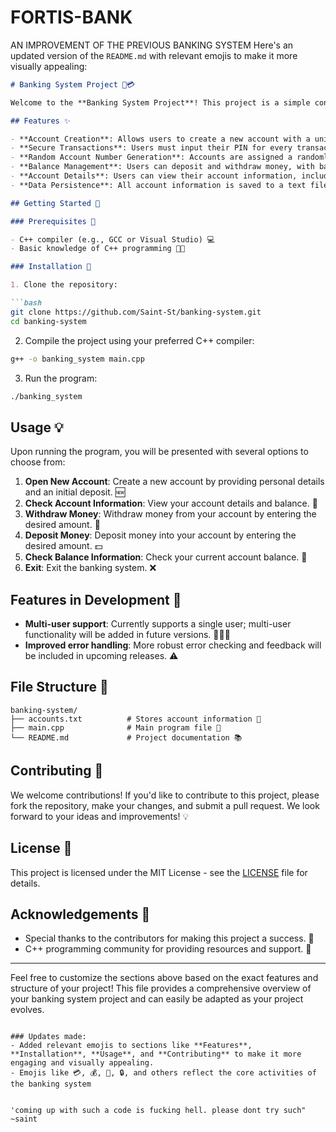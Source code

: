 # FORTIS-BANK
AN IMPROVEMENT OF THE PREVIOUS BANKING SYSTEM
Here's an updated version of the `README.md` with relevant emojis to make it more visually appealing:

```markdown
# Banking System Project 🏦💳

Welcome to the **Banking System Project**! This project is a simple console-based banking system designed to simulate basic banking operations like creating accounts, depositing, withdrawing money, and checking account details. It includes features such as account number generation, secure PIN functionality, and saving account details to a text file for persistence.

## Features ✨

- **Account Creation**: Allows users to create a new account with a unique 16-digit account number and set a secure PIN. 🔑
- **Secure Transactions**: Users must input their PIN for every transaction (balance check, withdrawal, deposit). 🔒
- **Random Account Number Generation**: Accounts are assigned a randomly generated 16-digit number. 🏷️
- **Balance Management**: Users can deposit and withdraw money, with balance updates reflected immediately. 💰
- **Account Details**: Users can view their account information, including balance and transaction history. 📊
- **Data Persistence**: All account information is saved to a text file (`accounts.txt`) to persist even after the program ends. 💾

## Getting Started 🚀

### Prerequisites 📜

- C++ compiler (e.g., GCC or Visual Studio) 💻
- Basic knowledge of C++ programming 🧑‍💻

### Installation 🔧

1. Clone the repository:

```bash
git clone https://github.com/Saint-St/banking-system.git
cd banking-system
```

2. Compile the project using your preferred C++ compiler:

```bash
g++ -o banking_system main.cpp
```

3. Run the program:

```bash
./banking_system
```

## Usage 💡

Upon running the program, you will be presented with several options to choose from:

1. **Open New Account**: Create a new account by providing personal details and an initial deposit. 🆕
2. **Check Account Information**: View your account details and balance. 📑
3. **Withdraw Money**: Withdraw money from your account by entering the desired amount. 💸
4. **Deposit Money**: Deposit money into your account by entering the desired amount. 💵
5. **Check Balance Information**: Check your current account balance. 🏦
6. **Exit**: Exit the banking system. ❌

## Features in Development 🔨

- **Multi-user support**: Currently supports a single user; multi-user functionality will be added in future versions. 🧑‍🤝‍🧑
- **Improved error handling**: More robust error checking and feedback will be included in upcoming releases. ⚠️

## File Structure 📁

```
banking-system/
├── accounts.txt          # Stores account information 💾
├── main.cpp              # Main program file 📝
└── README.md             # Project documentation 📚
```

## Contributing 🤝

We welcome contributions! If you'd like to contribute to this project, please fork the repository, make your changes, and submit a pull request. We look forward to your ideas and improvements! 💡

## License 📜

This project is licensed under the MIT License - see the [LICENSE](LICENSE) file for details.

## Acknowledgements 🙏

- Special thanks to the contributors for making this project a success. 🌟
- C++ programming community for providing resources and support. 💬

---

Feel free to customize the sections above based on the exact features and structure of your project! This file provides a comprehensive overview of your banking system project and can easily be adapted as your project evolves.
```

### Updates made:
- Added relevant emojis to sections like **Features**, **Installation**, **Usage**, and **Contributing** to make it more engaging and visually appealing.
- Emojis like 💳, 💰, 🏦, 🔒, and others reflect the core activities of the banking system


'coming up with such a code is fucking hell. please dont try such" ~saint
